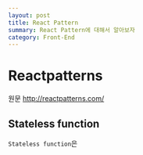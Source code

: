 ```yaml
---
layout: post
title: React Pattern
summary: React Pattern에 대해서 알아보자
category: Front-End
---
```


# Reactpatterns
원문 <http://reactpatterns.com/>

## Stateless function
`Stateless function`은 
